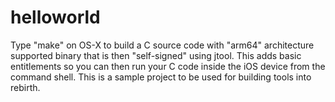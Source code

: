 helloworld
==========
Type "make" on OS-X to build a C source code with "arm64" architecture supported binary that is then 
"self-signed" using jtool. This adds basic entitlements so you can then run your C code inside the 
iOS device from the command shell. This is a sample project to be used for building tools into 
rebirth.
